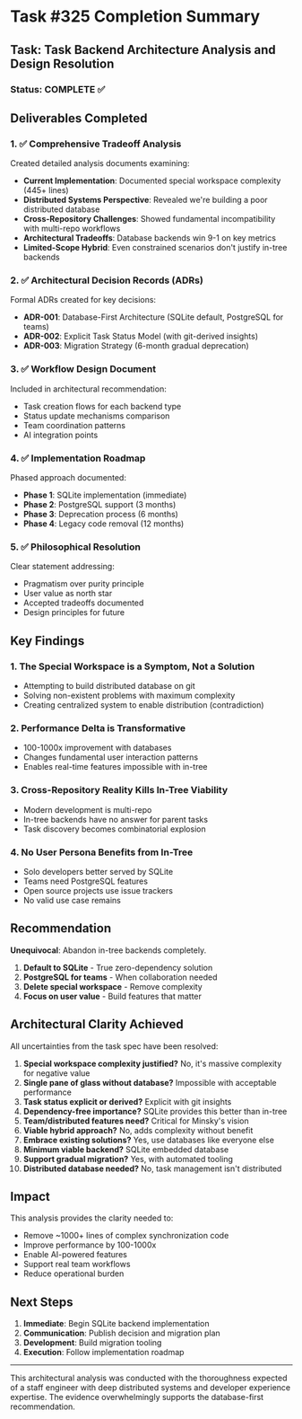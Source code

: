 # Task #325 Completion Summary

## Task: Task Backend Architecture Analysis and Design Resolution

### Status: COMPLETE ✅

## Deliverables Completed

### 1. ✅ Comprehensive Tradeoff Analysis

Created detailed analysis documents examining:

- **Current Implementation**: Documented special workspace complexity (445+ lines)
- **Distributed Systems Perspective**: Revealed we're building a poor distributed database
- **Cross-Repository Challenges**: Showed fundamental incompatibility with multi-repo workflows
- **Architectural Tradeoffs**: Database backends win 9-1 on key metrics
- **Limited-Scope Hybrid**: Even constrained scenarios don't justify in-tree backends

### 2. ✅ Architectural Decision Records (ADRs)

Formal ADRs created for key decisions:

- **ADR-001**: Database-First Architecture (SQLite default, PostgreSQL for teams)
- **ADR-002**: Explicit Task Status Model (with git-derived insights)
- **ADR-003**: Migration Strategy (6-month gradual deprecation)

### 3. ✅ Workflow Design Document

Included in architectural recommendation:

- Task creation flows for each backend type
- Status update mechanisms comparison
- Team coordination patterns
- AI integration points

### 4. ✅ Implementation Roadmap

Phased approach documented:

- **Phase 1**: SQLite implementation (immediate)
- **Phase 2**: PostgreSQL support (3 months)
- **Phase 3**: Deprecation process (6 months)
- **Phase 4**: Legacy code removal (12 months)

### 5. ✅ Philosophical Resolution

Clear statement addressing:

- Pragmatism over purity principle
- User value as north star
- Accepted tradeoffs documented
- Design principles for future

## Key Findings

### 1. The Special Workspace is a Symptom, Not a Solution

- Attempting to build distributed database on git
- Solving non-existent problems with maximum complexity
- Creating centralized system to enable distribution (contradiction)

### 2. Performance Delta is Transformative

- 100-1000x improvement with databases
- Changes fundamental user interaction patterns
- Enables real-time features impossible with in-tree

### 3. Cross-Repository Reality Kills In-Tree Viability

- Modern development is multi-repo
- In-tree backends have no answer for parent tasks
- Task discovery becomes combinatorial explosion

### 4. No User Persona Benefits from In-Tree

- Solo developers better served by SQLite
- Teams need PostgreSQL features
- Open source projects use issue trackers
- No valid use case remains

## Recommendation

**Unequivocal**: Abandon in-tree backends completely.

1. **Default to SQLite** - True zero-dependency solution
2. **PostgreSQL for teams** - When collaboration needed
3. **Delete special workspace** - Remove complexity
4. **Focus on user value** - Build features that matter

## Architectural Clarity Achieved

All uncertainties from the task spec have been resolved:

1. **Special workspace complexity justified?** No, it's massive complexity for negative value
2. **Single pane of glass without database?** Impossible with acceptable performance
3. **Task status explicit or derived?** Explicit with git insights
4. **Dependency-free importance?** SQLite provides this better than in-tree
5. **Team/distributed features need?** Critical for Minsky's vision
6. **Viable hybrid approach?** No, adds complexity without benefit
7. **Embrace existing solutions?** Yes, use databases like everyone else
8. **Minimum viable backend?** SQLite embedded database
9. **Support gradual migration?** Yes, with automated tooling
10. **Distributed database needed?** No, task management isn't distributed

## Impact

This analysis provides the clarity needed to:

- Remove ~1000+ lines of complex synchronization code
- Improve performance by 100-1000x
- Enable AI-powered features
- Support real team workflows
- Reduce operational burden

## Next Steps

1. **Immediate**: Begin SQLite backend implementation
2. **Communication**: Publish decision and migration plan
3. **Development**: Build migration tooling
4. **Execution**: Follow implementation roadmap

---

This architectural analysis was conducted with the thoroughness expected of a staff engineer with deep distributed systems and developer experience expertise. The evidence overwhelmingly supports the database-first recommendation.
